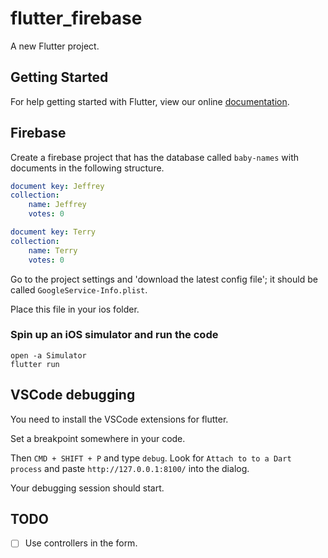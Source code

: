 # flutter_firebase

A new Flutter project.

## Getting Started

For help getting started with Flutter, view our online
[documentation](https://flutter.io/).

## Firebase

Create a firebase project that has the database called `baby-names` with
documents in the following structure.

```yml
document key: Jeffrey
collection:
    name: Jeffrey
    votes: 0

document key: Terry
collection:
    name: Terry
    votes: 0
```

Go to the project settings and 'download the latest config file'; it should
be called `GoogleService-Info.plist`.

Place this file in your ios folder.

### Spin up an iOS simulator and run the code

```shell
open -a Simulator
flutter run
```

## VSCode debugging

You need to install the VSCode extensions for flutter.

Set a breakpoint somewhere in your code.

Then `CMD + SHIFT + P` and type `debug`. Look for `Attach to to a Dart process`
and paste `http://127.0.0.1:8100/` into the dialog.

Your debugging session should start.

## TODO
- [ ] Use controllers in the form.
